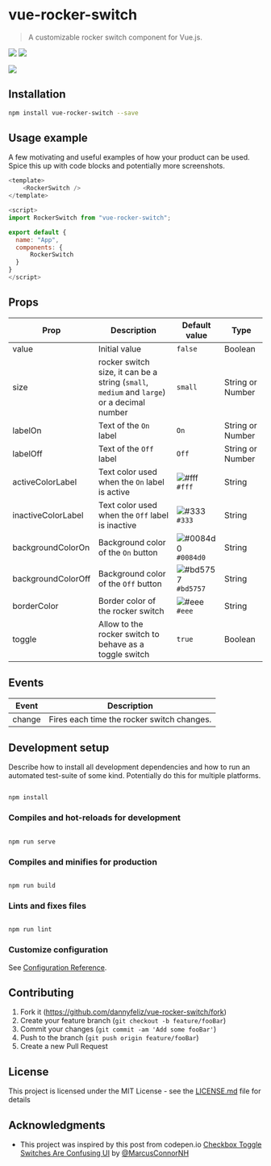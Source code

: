 # vue-rocker-switch

> A customizable rocker switch component for Vue.js.

[<img src="https://img.shields.io/npm/dt/vue-rocker-switch.svg">](https://www.npmjs.com/package/vue-rocker-switch)
[<img src="https://img.shields.io/npm/v/vue-rocker-switch.svg">](https://www.npmjs.com/package/vue-rocker-switch)

![](https://i.imgur.com/SFobdvN.png)

## Installation

```sh
npm install vue-rocker-switch --save
```

## Usage example

A few motivating and useful examples of how your product can be used. Spice this up with code blocks and potentially more screenshots.

```js
<template>
    <RockerSwitch />
</template>

<script>
import RockerSwitch from "vue-rocker-switch";

export default {
  name: "App",
  components: {
      RockerSwitch
  }
}
</script>
```

## Props

| Prop               | Description                                                                                | Default value                                                      | Type             |
| ------------------ | ------------------------------------------------------------------------------------------ | ------------------------------------------------------------------ | ---------------- |
| value              | Initial value                                                                              | `false`                                                            | Boolean          |
| size               | rocker switch size, it can be a string (`small`, `medium` and `large`) or a decimal number | `small`                                                            | String or Number |
| labelOn            | Text of the `On` label                                                                     | `On`                                                               | String or Number |
| labelOff           | Text of the `Off` label                                                                    | `Off`                                                              | String or Number |
| activeColorLabel   | Text color used when the `On` label is active                                              | ![#fff](https://placehold.it/15/fff/000000?text=+) `#fff`          | String           |
| inactiveColorLabel | Text color used when the `Off` label is inactive                                           | ![#333](https://placehold.it/15/333/000000?text=+) `#333`          | String           |
| backgroundColorOn  | Background color of the `On` button                                                        | ![#0084d0](https://placehold.it/15/0084d0/000000?text=+) `#0084d0` | String           |
| backgroundColorOff | Background color of the `Off` button                                                       | ![#bd5757](https://placehold.it/15/bd5757/000000?text=+) `#bd5757` | String           |
| borderColor        | Border color of the rocker switch                                                          | ![#eee](https://placehold.it/15/eee/000000?text=+) `#eee`          | String           |
| toggle             | Allow to the rocker switch to behave as a toggle switch                                    | `true`                                                             | Boolean          |

## Events

<table>
    <thead>
        <tr>
            <th>Event</th>
            <th>Description</th>
        </tr>
    </thead>
    <tbody>
        <tr>
            <td>change</td>
            <td>Fires each time the rocker switch changes.</td>
        </tr>
    </tbody>
</table>

## Development setup

Describe how to install all development dependencies and how to run an automated test-suite of some kind. Potentially do this for multiple platforms.

```

npm install

```

### Compiles and hot-reloads for development

```

npm run serve

```

### Compiles and minifies for production

```

npm run build

```

### Lints and fixes files

```

npm run lint

```

### Customize configuration

See [Configuration Reference](https://cli.vuejs.org/config/).

## Contributing

1. Fork it (<https://github.com/dannyfeliz/vue-rocker-switch/fork>)
2. Create your feature branch (`git checkout -b feature/fooBar`)
3. Commit your changes (`git commit -am 'Add some fooBar'`)
4. Push to the branch (`git push origin feature/fooBar`)
5. Create a new Pull Request

## License

This project is licensed under the MIT License - see the [LICENSE.md](LICENSE.md) file for details

## Acknowledgments

- This project was inspired by this post from codepen.io [Checkbox Toggle Switches Are Confusing UI](https://codepen.io/marcusconnor/post/checkbox-toggle-switches-are-confusing-ui) by [@MarcusConnorNH](https://twitter.com/MarcusConnorNH)

```

```
